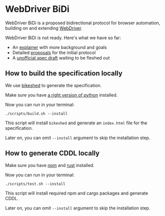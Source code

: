 # WebDriver BiDi

WebDriver BiDi is a proposed bidirectional protocol for browser automation,
building on and extending [WebDriver](https://w3c.github.io/webdriver/).

WebDriver BiDi is not ready. Here's what we have so far:
- An [explainer](./explainer.md) with more background and goals
- Detailed [proposals](./proposals/) for the initial protocol
- A [unofficial spec draft](https://w3c.github.io/webdriver-bidi/) waiting to be fleshed out


## How to build the specification locally

We use [bikeshed](https://tabatkins.github.io/bikeshed/) to generate the specification.

Make sure you have [a right version of python](https://tabatkins.github.io/bikeshed/#install-py3) installed.

Now you can run in your terminal:
```
./scripts/build.sh --install
```
This script will install `bikeshed` and generate an `index.html` file for the specification.

Later on, you can omit `--install` argument to skip the installation step.

## How to generate CDDL locally

Make sure you have [npm](https://docs.npmjs.com/downloading-and-installing-node-js-and-npm)
and [rust](https://www.rust-lang.org/tools/install) installed.

Now you can run in your terminal:
```
./scripts/test.sh --install
```
This script will install required npm and cargo packages and generate CDDL.

Later on, you can omit `--install` argument to skip the installation step.